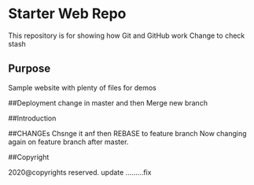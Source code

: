 # Starter Web Repo

This repository is for showing how Git and GitHub work
Change to check stash

## Purpose

Sample website with plenty of files for demos

##Deployment
change in master and then Merge new branch

##Introduction


##CHANGEs
Chsnge it anf then REBASE to feature branch
Now changing again on feature branch after master.

##Copyright

2020@copyrights reserved.
update .........fix
